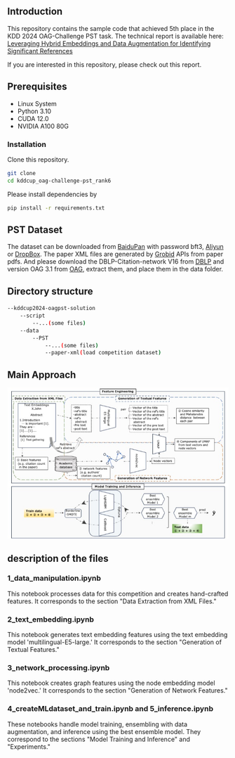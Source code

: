 
## Introduction
This repository contains the sample code that achieved 5th place in the KDD 2024 OAG-Challenge PST task. The technical report is available here: [Leveraging Hybrid Embeddings and Data Augmentation for Identifying Significant References](https://openreview.net/forum?id=Mi5T2wgySR&referrer=%5BAuthor%20Console%5D(%2Fgroup%3Fid%3DKDD.org%2F2024%2FWorkshop%2FOAG-Challenge_Cup%2FAuthors%23your-submissions) "Leveraging Hybrid Embeddings and Data Augmentation for Identifying Significant References")

If you are interested in this repository, please check out this report.

## Prerequisites
- Linux System
- Python 3.10
- CUDA 12.0
- NVIDIA A100 80G

### Installation
Clone this repository.

```bash
git clone 
cd kddcup_oag-challenge-pst_rank6
```

Please install dependencies by

```bash
pip install -r requirements.txt
```

## PST Dataset
The dataset can be downloaded from [BaiduPan](https://pan.baidu.com/s/1I_HZXBx7U0UsRHJL5JJagw?pwd=bft3) with password bft3, [Aliyun](https://open-data-set.oss-cn-beijing.aliyuncs.com/oag-benchmark/kddcup-2024/PST/PST.zip) or [DropBox](https://www.dropbox.com/scl/fi/namx1n55xzqil4zbkd5sv/PST.zip?rlkey=impcbm2acqmqhurv2oj0xxysx&dl=1).
The paper XML files are generated by [Grobid](https://grobid.readthedocs.io/en/latest/Introduction/) APIs from paper pdfs.
And please download the DBLP-Citation-network V16 from [DBLP](https://open.aminer.cn/open/article?id=655db2202ab17a072284bc0c) and version OAG 3.1 from [OAG](https://open.aminer.cn/open/article?id=5965cf249ed5db41ed4f52bf), extract them, and place them in the data folder.


## Directory structure
```bash
--kddcup2024-oagpst-solution
	--script
		--...(some files)
	--data
    	--PST
    		--...(some files)
    		--paper-xml(load competition dataset)
```

## Main Approach

![Main Approch](https://github.com/ToyotaInfoTech/kddcup2024-oagpst-solution/blob/main/process.jpg "Main Approach")



## description of the files
### 1_data_manipulation.ipynb
This notebook processes data for this competition and creates hand-crafted features. 
It corresponds to the section "Data Extraction from XML Files."

### 2_text_embedding.ipynb
This notebook generates text embedding features using the text embedding model 'multilingual-E5-large.' 
It corresponds to the section "Generation of Textual Features."

### 3_network_processing.ipynb
This notebook creates graph features using the node embedding model 'node2vec.' 
It corresponds to the section "Generation of Network Features."

### 4_createMLdataset_and_train.ipynb and 5_inference.ipynb
These notebooks handle model training, ensembling with data augmentation, and inference using the best ensemble model. 
They correspond to the sections "Model Training and Inference" and "Experiments."